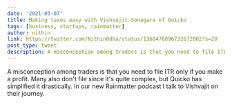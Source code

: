```yaml
---
date: '2021-03-07'
title: Making taxes easy with Vishvajit Sonagara of Quicko
tags: [business, startups, rainmatter]
author: nithin
link: https://twitter.com/Nithin0dha/status/1368476896732672002?s=20
post_type: tweet
description: A misconception among traders is that you need to file ITR only if you make a profit. Many also don't file since it's quite complex, but...
---
```


A misconception among traders is that you need to file ITR only if you make a profit. Many also don't file since it's quite complex, but Quicko has simplified it drastically. In our new Rainmatter podcast I talk to Vishvajit on their journey.
